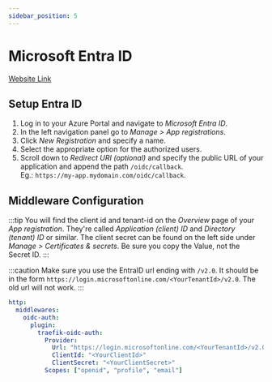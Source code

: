 ```yaml
---
sidebar_position: 5
---
```


# Microsoft Entra ID

[Website Link](https://learn.microsoft.com/de-de/entra/identity/)

## Setup Entra ID

1. Log in to your Azure Portal and navigate to *Microsoft Entra ID*.
2. In the left navigation panel go to *Manage > App registrations*.
3. Click *New Registration* and specify a name.
4. Select the appropriate option for the authorized users.
4. Scroll down to *Redirect URI (optional)* and specify the public URL of your application and append the path `/oidc/callback`.  
Eg.: `https://my-app.mydomain.com/oidc/callback`.

## Middleware Configuration

:::tip
You will find the client id and tenant-id on the *Overview* page of your *App registration*. They're called *Application (client) ID* and *Directory (tenant) ID* or similar.
The client secret can be found on the left side under *Manage > Certificates & secrets*. Be sure you copy the Value, not the Secret ID.
:::

:::caution
Make sure you use the EntraID url ending with `/v2.0`. It should be in the form `https://login.microsoftonline.com/<YourTenantId>/v2.0`.
The old url will not work.
:::

```yml
http:
  middlewares:
    oidc-auth:
      plugin:
        traefik-oidc-auth:
          Provider:
            Url: "https://login.microsoftonline.com/<YourTenantId>/v2.0"
            ClientId: "<YourClientId>"
            ClientSecret: "<YourClientSecret>"
          Scopes: ["openid", "profile", "email"]
```
